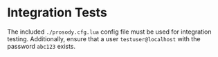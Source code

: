# Integration Tests

The included `./prosody.cfg.lua` config file must be used for integration testing.
Additionally, ensure that a user `testuser@localhost` with the password `abc123`
exists.
